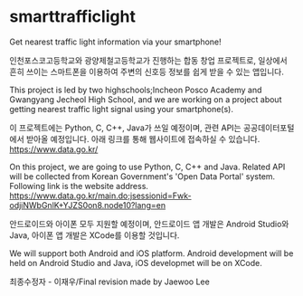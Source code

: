 # smarttrafficlight
Get nearest traffic light information via your smartphone!

인천포스코고등학교와 광양제철고등학교가 진행하는 합동 창업 프로젝트로, 일상에서 흔히 쓰이는 스마트폰을 이용하여 주변의 신호등 정보를 쉽게 받을 수 있는 앱입니다. 

This project is led by two highschools;Incheon Posco Academy and Gwangyang Jecheol High School, and we are working on a project about getting nearest traffic light signal using your smartphone(s).

이 프로젝트에는 Python, C, C++, Java가 쓰일 예정이며, 관련 API는 공공데이터포털에서 받아올 예정입니다. 아래 링크를 통해 웹사이트에 접속하실 수 있습니다.
https://www.data.go.kr/

On this project, we are going to use Python, C, C++ and Java. Related API will be collected from Korean Government's 'Open Data Portal' system. Following link is the website address. 
https://www.data.go.kr/main.do;jsessionid=Fwk-odjiNWbGnlK+YJZS0on8.node10?lang=en

안드로이드와 아이폰 모두 지원할 예정이며, 안드로이드 앱 개발은 Android Studio와 Java, 아이폰 앱 개발은 XCode를 이용할 것입니다.

We will support both Android and iOS platform. Android development will be held on Android Studio and Java, iOS developmet will be on XCode.

최종수정자 - 이재우/Final revision made by Jaewoo Lee
